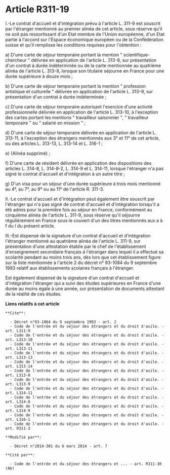 # Article R311-19

I.-Le contrat d'accueil et d'intégration prévu à l'article L. 311-9 est souscrit par l'étranger mentionné au premier alinéa
de cet article, sous réserve qu'il ne soit pas ressortissant d'un Etat membre de l'Union européenne, d'un Etat partie à
l'accord sur l'Espace économique européen ou de la Confédération suisse et qu'il remplisse les conditions requises pour
l'obtention : 

a) D'une carte de séjour temporaire portant la mention " scientifique-chercheur " délivrée en application de l'article L.
313-8, sur présentation d'un contrat à durée indéterminée ou de la carte mentionnée au quatrième alinéa de l'article L.
313-8, lorsque son titulaire séjourne en France pour une durée supérieure à douze mois ; 

b) D'une carte de séjour temporaire portant la mention " profession artistique et culturelle " délivrée en application de
l'article L. 313-9, sur présentation d'un contrat à durée indéterminée ; 

c) D'une carte de séjour temporaire autorisant l'exercice d'une activité professionnelle délivrée en application de l'article
L. 313-10, à l'exception des cartes portant les mentions " travailleur saisonnier ", " travailleur temporaire " ou " salarié
en mission " ; 

d) D'une carte de séjour temporaire délivrée en application de l'article L. 313-11, à l'exception des étrangers mentionnés
aux 3° et 11° de cet article, ou des articles L. 313-13, L. 313-14 et L. 316-1 ; 

e) (Alinéa supprimé) ; 

f) D'une carte de résident délivrée en application des dispositions des articles L. 314-8, L. 314-8-2, L. 314-9 et L. 314-11,
lorsque l'étranger n'a pas signé le contrat d'accueil et d'intégration à un autre titre ; 

g) D'un visa pour un séjour d'une durée supérieure à trois mois mentionné au 4°, au 7°, au 9° ou au 11° de l'article R.
311-3. 

II.-Le contrat d'accueil et d'intégration peut également être souscrit par l'étranger qui n'a pas signé de contrat d'accueil
et d'intégration lorsqu'il a été admis pour la première fois au séjour en France, conformément au cinquième alinéa de
l'article L. 311-9, sous réserve qu'il séjourne régulièrement en France sous le couvert d'un des titres mentionnés aux a à f
du I du présent article. 

III.-Est dispensé de la signature d'un contrat d'accueil et d'intégration l'étranger mentionné au quatrième alinéa de
l'article L. 311-9, sur présentation d'une attestation établie par le chef de l'établissement d'enseignement secondaire
français à l'étranger dans lequel il a effectué sa scolarité pendant au moins trois ans, dès lors que cet établissement
figure sur la liste mentionnée à l'article 2 du décret n° 93-1084 du 9 septembre 1993 relatif aux établissements scolaires
français à l'étranger. 

Est également dispensé de la signature d'un contrat d'accueil et d'intégration l'étranger qui a suivi des études supérieures
en France d'une durée au moins égale à une année, sur présentation de documents attestant de la réalité de ces études.

**Liens relatifs à cet article**

	**Cite**:

	  - Décret n°93-1064 du 9 septembre 1993 - art. 2
	  - Code de l'entrée et du séjour des étrangers et du droit d'asile. - art. L311-9
	  - Code de l'entrée et du séjour des étrangers et du droit d'asile. - art. L313-10
	  - Code de l'entrée et du séjour des étrangers et du droit d'asile. - art. L313-11
	  - Code de l'entrée et du séjour des étrangers et du droit d'asile. - art. L313-13
	  - Code de l'entrée et du séjour des étrangers et du droit d'asile. - art. L313-14
	  - Code de l'entrée et du séjour des étrangers et du droit d'asile. - art. L313-8
	  - Code de l'entrée et du séjour des étrangers et du droit d'asile. - art. L313-9
	  - Code de l'entrée et du séjour des étrangers et du droit d'asile. - art. L314-11
	  - Code de l'entrée et du séjour des étrangers et du droit d'asile. - art. L314-8
	  - Code de l'entrée et du séjour des étrangers et du droit d'asile. - art. L314-9
	  - Code de l'entrée et du séjour des étrangers et du droit d'asile. - art. L316-1
	  - Code de l'entrée et du séjour des étrangers et du droit d'asile. - art. R311-3

	**Modifié par**:

	  - Décret n°2014-301 du 6 mars 2014 - art. 7

	**Cité par**:

	  - Code de l'entrée et du séjour des étrangers et ... - art. R311-30 (Ab)
